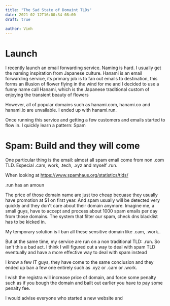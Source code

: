 ```yaml
---
title: "The Sad State of Domaint TLDs"
date: 2021-02-12T16:00:34-08:00
draft: true

author: Vinh
---
```


# Launch

I recently launch an email forwarding service. Naming is hard. I usually
get the naming inspiration from Japanese culture. Hanami is an email
forwarding service, its primary job is to fan out emails to destination,
this forms an illusion of flower flying in the wind for me and I decided
to use a funny name call Hanami, which is the Japanese traditional custom
of enjoying the transient beauty of flowers

However, all of popular domains such as hanami.com, hanami.co and hanami.io
are unvailable. I ended up with hanami.run.

Once running this service and getting a few customers and emails started to
flow in. I quickly learn a pattern: Spam

# Spam: Build and they will come

One particular thing is the email: almost all spam email come from non .com TLD. Especial .cam, work, .tech, .xyz and myself .run.

When looking at https://www.spamhaus.org/statistics/tlds/

.run has an amoun

The price of those domain name are just too cheap becuase they usually have promotion at $1 on first year. And spam usually will be detected very quickly and they don't care about their domain anymore. Imagine me, a small guys, have to accept and process about 1000 spam emails per day from those domains. The system that filter our spam, check dns blacklist has to be kicked in.

My temporary solution is I ban all these sensitive domain like .cam, .work..

But at the same time, my service are run on a non traditional TLD: .run. So isn't this a bad act. I think I will figured out a way to deal with spam TLD eventually and have a more effective way to deal with spam instead

I know a few IT guys, they have come to the same conclusion and they ended up ban a few one entirely such as .xyz or .cam or .work.

I wish the registra will increase price of domain, and force some penalty such as if you bough the domain and bailt out earlier you have to pay some penalty fee.




I would advise everyone who started a new website and


